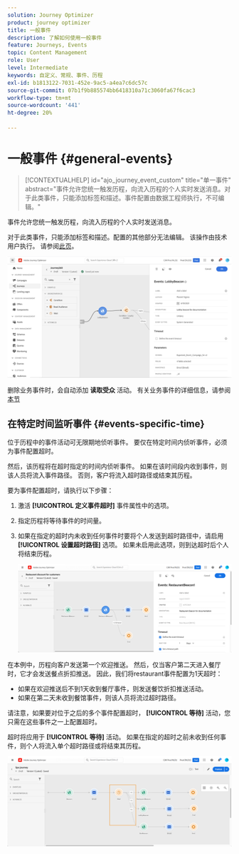 ```yaml
---
solution: Journey Optimizer
product: journey optimizer
title: 一般事件
description: 了解如何使用一般事件
feature: Journeys, Events
topic: Content Management
role: User
level: Intermediate
keywords: 自定义、常规、事件、历程
exl-id: b1813122-7031-452e-9ac5-a4ea7c6dc57c
source-git-commit: 07b1f9b885574bb6418310a71c3060fa67f6cac3
workflow-type: tm+mt
source-wordcount: '441'
ht-degree: 20%

---
```


# 一般事件 {#general-events}

>[!CONTEXTUALHELP]
>id="ajo_journey_event_custom"
>title="单一事件"
>abstract="事件允许您统一触发历程，向流入历程的个人实时发送消息。对于此类事件，只能添加标签和描述。事件配置由数据工程师执行，不可编辑。"

事件允许您统一触发历程，向流入历程的个人实时发送消息。

对于此类事件，只能添加标签和描述。配置的其他部分无法编辑。 该操作由技术用户执行。 请参阅[此页](../event/about-events.md)。

![](assets/general-events.png)

删除业务事件时，会自动添加 **读取受众** 活动。 有关业务事件的详细信息，请参阅 [本节](../event/about-events.md)

## 在特定时间监听事件 {#events-specific-time}

位于历程中的事件活动可无限期地侦听事件。 要仅在特定时间内侦听事件，必须为事件配置超时。

然后，该历程将在超时指定的时间内侦听事件。 如果在该时间段内收到事件，则该人员将流入事件路径。 否则，客户将流入超时路径或结束其历程。

要为事件配置超时，请执行以下步骤：

1. 激活 **[!UICONTROL 定义事件超时]** 事件属性中的选项。

1. 指定历程将等待事件的时间量。

1. 如果在指定的超时内未收到任何事件时要将个人发送到超时路径中，请启用 **[!UICONTROL 设置超时路径]** 选项。 如果未启用此选项，则到达超时后个人将结束历程。

   ![](assets/event-timeout.png)

在本例中，历程向客户发送第一个欢迎推送。 然后，仅当客户第二天进入餐厅时，它才会发送餐点折扣推送。 因此，我们将restaurant事件配置为1天超时：

* 如果在欢迎推送后不到1天收到餐厅事件，则发送餐饮折扣推送活动。
* 如果在第二天未收到餐馆事件，则该人员将流过超时路径。

请注意，如果要对位于之后的多个事件配置超时， **[!UICONTROL 等待]** 活动，您只需在这些事件之一上配置超时。

超时将应用于 **[!UICONTROL 等待]** 活动。 如果在指定的超时之前未收到任何事件，则个人将流入单个超时路径或将结束其历程。

![](assets/event-timeout-group.png)
